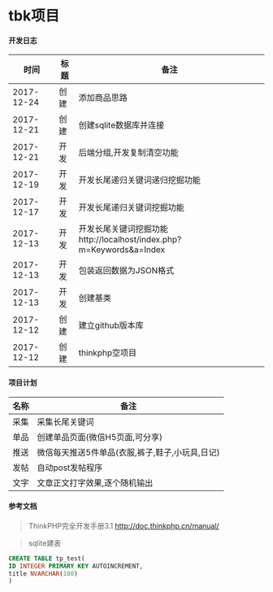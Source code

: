 tbk项目
======

#### 开发日志

时间|标题|备注
---|---|---
2017-12-24|创建|添加商品思路
2017-12-21|创建|创建sqlite数据库并连接
2017-12-21|开发|后端分组,开发复制清空功能
2017-12-19|开发|开发长尾递归关键词递归挖掘功能
2017-12-17|开发|开发长尾递归关键词挖掘功能
2017-12-13|开发|开发长尾关键词挖掘功能 http://localhost/index.php?m=Keywords&a=Index
2017-12-13|开发|包装返回数据为JSON格式
2017-12-13|开发|创建基类
2017-12-12|创建|建立github版本库
2017-12-12|创建|thinkphp空项目


#### 项目计划

名称|备注
---|---
采集|采集长尾关键词
单品|创建单品页面(微信H5页面,可分享)
推送|微信每天推送5件单品(衣服,裤子,鞋子,小玩具,日记)
发帖|自动post发帖程序
文字|文章正文打字效果,逐个随机输出


#### 参考文档

> ThinkPHP完全开发手册3.1 http://doc.thinkphp.cn/manual/

> sqlite建表
``` sql
CREATE TABLE tp_test(
ID INTEGER PRIMARY KEY AUTOINCREMENT,
title NVARCHAR(100)
)
```